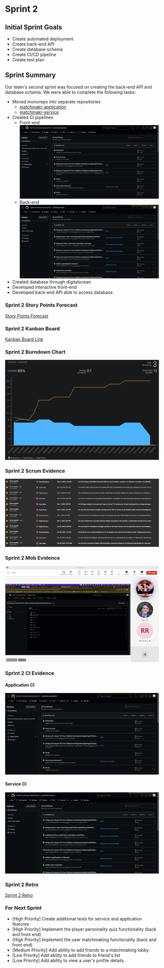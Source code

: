 # Sprint 2
## Initial Sprint Goals
- Create automated deployment
- Create back-end API
- Create database schema
- Create CI/CD pipeline
- Create test plan
 
## Sprint Summary
Our team's second sprint was focused on creating the back-end API and database schema. We were able to complete the following tasks:

- Moved monorepo into separate repositories
  - [matchmakr-application](https://github.com/WebServiceEngineeringSpring2024/matchmakr-application)
  - [matchmakr-service](https://github.com/WebServiceEngineeringSpring2024/matchmakr-service)
- Created CI pipelines
  - Front-end ![application-ci.png](application-ci.png)
  - Back-end ![service-ci.png](service-ci.png)
- Created database through digitalocean
- Developed interactive front-end
- Developed back-end API able to access database

### Sprint 2 Story Points Forecast
[Story Points Forecast](Story%20Points%20Forecast%20and%20Rationale%20(Sprint2).MD)

### Sprint 2 Kanban Board
[Kanban Board Link](https://webserviceengineering.visualstudio.com/Web%20Service%20Eng.%20-%20Programming%20Project)

### Sprint 2 Burndown Chart
![Sprint2 Burndown.png](Sprint2%20Burndown.png)

### Sprint 2 Scrum Evidence
![Sprint3 Scrum.png](Sprint2%20Scrum.PNG)

### Sprint 2 Mob Evidence
![Sprint2 MobbedCode.png](Sprint2%20MobbedCode.PNG)

### Sprint 2 CI Evidence

  #### Application CI
  ![application-ci.png](application-ci.PNG)

  #### Service CI
  ![service-ci.png](service-ci.PNG)

### Sprint 2 Retro
[Sprint 2 Retro](Matchmakr%20Sprint%202%20Retro.pdf)

### For Next Sprint
- [High Priority] Create additional tests for service and application features
- [High Priority] Implement the player personality quiz functionality (back and front end)
- [High Priority] Implement the user matchmaking functionality (back and front end)
- [Medium Priority] Add ability to add friends to a matchmaking lobby
- [Low Priority] Add ability to add friends to friend's list
- [Low Priority] Add ability to view a user's profile details.
